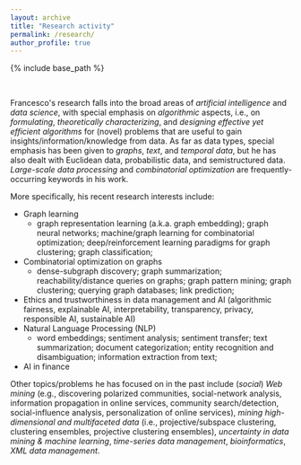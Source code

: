 ```yaml
---
layout: archive
title: "Research activity"
permalink: /research/
author_profile: true
---
```


{% include base_path %}


<br>

Francesco's research falls into the broad areas of *artificial intelligence* and *data science*, with special emphasis on *algorithmic* aspects, i.e., on *formulating*, *theoretically characterizing*, and *designing effective yet efficient algorithms* for (novel) problems that are useful to gain insights/information/knowledge from data.
As far as data types, special emphasis has been given to *graphs*, *text*, and *temporal data*, but he has also dealt with Euclidean data, probabilistic data, and semistructured data.
*Large-scale data processing* and *combinatorial optimization* are frequently-occurring keywords in his work.


More specifically, his recent research interests include:

* Graph learning
    + graph representation learning (a.k.a. graph embedding); graph neural networks; machine/graph learning for combinatorial optimization; deep/reinforcement learning paradigms for graph clustering; graph classification;
* Combinatorial optimization on graphs
    + dense-subgraph discovery; graph summarization; reachability/distance queries on graphs; graph pattern mining; graph clustering; querying graph databases; link prediction;
* Ethics and trustworthiness in data management and AI (algorithmic fairness, explainable AI, interpretability, transparency, privacy, responsible AI, sustainable AI)
* Natural Language Processing (NLP)
    + word embeddings; sentiment analysis; sentiment transfer; text summarization; document categorization; entity recognition and disambiguation; information extraction from text;
* AI in finance

Other topics/problems he has focused on in the past include (*social*) *Web mining* (e.g., discovering polarized communities, social-network analysis, information propagation in online services, community search/detection, social-influence analysis, personalization of online services), *mining high-dimensional and multifaceted data* (i.e., projective/subspace clustering, clustering ensembles, projective clustering ensembles), *uncertainty in data mining & machine learning*, *time-series data management*, *bioinformatics*, *XML data management*.